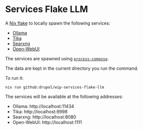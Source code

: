 # Services Flake LLM

A [Nix flake] to locally spawn the following services:
 - [Ollama]
 - [Tika]
 - [Searxng]
 - [Open-WebUI]

The services are spawned using [`process-compose`].

The data are kept in the current directory you run the command.

To run it:

```shell
nix run github:drupol/wip-services-flake-llm
```

The services will be available at the following addresses:
 - Ollama: http://localhost:11434
 - Tika: http://localhost:9998
 - Searxng: http://localhost:8080
 - Open-WebUI: http://localhost:1111

[`process-compose`]: https://github.com/F1bonacc1/process-compose
[Ollama]: https://github.com/ollama/ollama
[Tika]: https://tika.apache.org/
[Searxng]: https://github.com/searxng/searxng
[Open-WebUI]: https://github.com/open-webui/open-webui
[Nix flake]: https://wiki.nixos.org/wiki/Flakes
